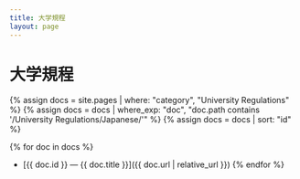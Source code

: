 ```yaml
---
title: 大学規程
layout: page
---
```


# 大学規程

{% assign docs = site.pages | where: "category", "University Regulations" %}
{% assign docs = docs | where_exp: "doc", "doc.path contains '/University Regulations/Japanese/'" %}
{% assign docs = docs | sort: "id" %}

{% for doc in docs %}
- [{{ doc.id }} — {{ doc.title }}]({{ doc.url | relative_url }})
{% endfor %}
